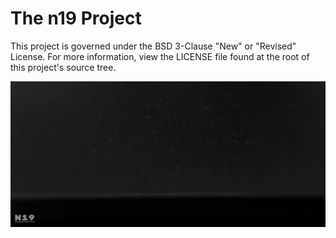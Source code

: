 # The n19 Project
This project is governed under the BSD 3-Clause "New" or "Revised" License.
For more information, view the LICENSE file found at the root of this project's source tree.

![n19](Meta/Assets/n19.png)
